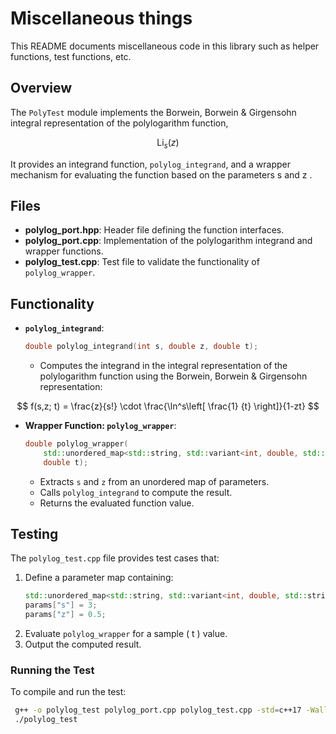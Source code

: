 # Miscellaneous things

This README documents miscellaneous code in this library such as helper functions, test functions, etc.

## Overview
The `PolyTest` module implements the Borwein, Borwein & Girgensohn integral representation of the polylogarithm function, 

$$ 
\mathrm{Li}_s(z) 
$$

It provides an integrand function, `polylog_integrand`, and a wrapper mechanism for evaluating the function based on the parameters  s  and  z .

## Files
- **polylog_port.hpp**: Header file defining the function interfaces.
- **polylog_port.cpp**: Implementation of the polylogarithm integrand and wrapper functions.
- **polylog_test.cpp**: Test file to validate the functionality of `polylog_wrapper`.

## Functionality
- **`polylog_integrand`**:
  ```cpp
  double polylog_integrand(int s, double z, double t);
  ```
  - Computes the integrand in the integral representation of the polylogarithm function using the Borwein, Borwein & Girgensohn representation:

$$
f(s,z; t) = \frac{z}{s!} \cdot \frac{\ln^s\left[ \frac{1}  {t} \right]}{1-zt} 
$$

- **Wrapper Function: `polylog_wrapper`**:
  ```cpp
  double polylog_wrapper(
      std::unordered_map<std::string, std::variant<int, double, std::string>> parameters, 
      double t);
  ```
  - Extracts `s` and `z` from an unordered map of parameters.
  - Calls `polylog_integrand` to compute the result.
  - Returns the evaluated function value.

## Testing
The `polylog_test.cpp` file provides test cases that:
1. Define a parameter map containing:
   ```cpp
   std::unordered_map<std::string, std::variant<int, double, std::string>> params;
   params["s"] = 3;
   params["z"] = 0.5;
   ```
2. Evaluate `polylog_wrapper` for a sample \( t \) value.
3. Output the computed result.

### Running the Test
To compile and run the test:
```sh
 g++ -o polylog_test polylog_port.cpp polylog_test.cpp -std=c++17 -Wall
 ./polylog_test
```

